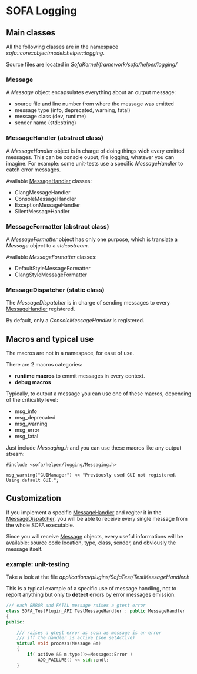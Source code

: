 # SOFA Logging


## Main classes 

All the following classes are in the namespace *sofa::core::objectmodel::helper::logging*.

Source files are located in *SofaKernel/framework/sofa/helper/logging/* 

### Message

A *Message* object encapsulates everything about an output message:

* source file and line number from where the message was emitted
* message type (info, deprecated, warning, fatal)
* message class (dev, runtime)
* sender name (std::string) 

### MessageHandler (abstract class)

A *MessageHandler* object is in charge of doing things wich every emitted messages. This can be console ouput, file logging, whatever you can imagine. For example: some unit-tests use a specific *MessageHandler* to catch error messages.

Available [MessageHandler](#MessageHandler) classes:

* ClangMessageHandler
* ConsoleMessageHandler
* ExceptionMessageHandler
* SilentMessageHandler

### MessageFormatter (abstract class)

A *MessageFormatter* object has only one purpose, which is translate a *Message* object to a *std::ostream*.

Available *MessageFormatter* classes:

* DefaultStyleMessageFormatter
* ClangStyleMessageFormatter

### MessageDispatcher (static class)

The *MessageDispatcher* is in charge of sending messages to every [MessageHandler](#MessageHandler) registered.

By default, only a *ConsoleMessageHandler* is registered.

## Macros and typical use

The macros are not in a namespace, for ease of use. 

There are 2 macros categories:

* **runtime macros** to emmit messages in every context.
* **debug macros** 

Typically, to output a message you can use one of these macros, depending of the criticality level:

* msg_info
* msg_deprecated
* msg_warning
* msg_error
* msg_fatal

Just include *Messaging.h* and you can use these macros like any output stream:

```
#include <sofa/helper/logging/Messaging.h>
```

```
msg_warning("GUIManager") << "Previously used GUI not registered. Using default GUI.";
```

## Customization

If you implement a specific [MessageHandler](#MessageHandler) and regiter it in the [MessageDispatcher](#MessageDispatcher), you will be able to receive every single message from the whole SOFA executable. 

Since you will receive [Message](#Message) objects, every useful informations will be available: source code location, type, class, sender, and obviously the message itself.

### example: unit-testing

Take a look at the file *applications/plugins/SofaTest/TestMessageHandler.h*

This is a typical example of a specific use of message handling, not to report anything but only to **detect** errors by error messages emission:

```cpp
/// each ERROR and FATAL message raises a gtest error
class SOFA_TestPlugin_API TestMessageHandler : public MessageHandler
{
public:

    /// raises a gtest error as soon as message is an error
    /// iff the handler is active (see setActive)
    virtual void process(Message &m)
    {
        if( active && m.type()>=Message::Error )
            ADD_FAILURE() << std::endl;
    }
```
